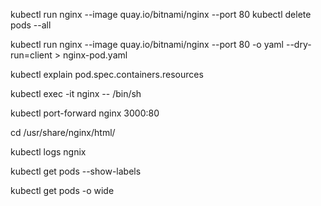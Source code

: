 kubectl run nginx --image quay.io/bitnami/nginx --port 80 
kubectl delete pods --all

kubectl run nginx --image quay.io/bitnami/nginx --port 80 -o yaml --dry-run=client > nginx-pod.yaml

kubectl explain pod.spec.containers.resources

kubectl exec -it nginx -- /bin/sh

kubectl port-forward nginx 3000:80

cd /usr/share/nginx/html/

kubectl logs ngnix

kubectl get pods --show-labels

kubectl get pods -o wide